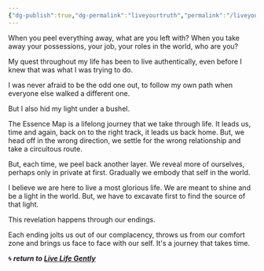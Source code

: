 ```yaml
---
{"dg-publish":true,"dg-permalink":"liveyourtruth","permalink":"/liveyourtruth/","dgHomeLink":true,"dgPassFrontmatter":false}
---
```



When you peel everything away, what are you left with? When you take away your possessions, your job, your roles in the world, who are you?

My quest throughout my life has been to live authentically, even before I knew that was what I was trying to do.

I was never afraid to be the odd one out, to follow my own path when everyone else walked a different one. 

But I also hid my light under a bushel.

The Essence Map is a lifelong journey that we take through life. It leads us, time and again, back on to the right track, it leads us back home. But, we head off in the wrong direction, we settle for the wrong relationship and take a circuitous route.

But, each time, we peel back another layer. We reveal more of ourselves, perhaps only in private at first. Gradually we embody that self in the world.

I believe we are here to live a most glorious life. We are meant to shine and be a light in the world. But, we have to excavate first to find the source of that light. 

This revelation happens through our endings. 

Each ending jolts us out of our complacency, throws us from our comfort zone and brings us face to face with our self. It's a journey that takes time. 

🌀 ***return to [Live Life Gently](https://livelifegently.co.uk/)***